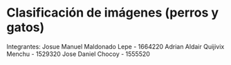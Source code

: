# Clasificación de imágenes (perros y gatos)

Integrantes:
Josue Manuel Maldonado Lepe - 1664220
Adrian Aldair Quijivix Menchu - 1529320
Jose Daniel Chocoy - 1555520
